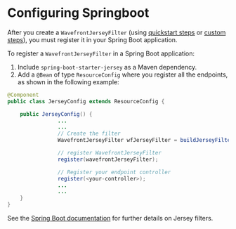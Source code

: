 # Configuring Springboot

After you create a `WavefrontJerseyFilter` (using [quickstart steps](https://github.com/wavefrontHQ/wavefront-jersey-sdk-java#3-create-and-register-a-wavefrontjerseyfilter) or [custom steps](https://github.com/wavefrontHQ/wavefront-jersey-sdk-java/blob/master/docs/custom.md#5-create-and-register-a-wavefrontjerseyfilter)), you must register it in your Spring Boot application.

To register a `WavefrontJerseyFilter` in a Spring Boot application:

1. Include `spring-boot-starter-jersey` as a Maven dependency.
2. Add a `@Bean` of type `ResourceConfig` where you register all the endpoints, as shown in the following example:

```java
@Component
public class JerseyConfig extends ResourceConfig {

    public JerseyConfig() {
                ...
                ...
                // Create the filter 
                WavefrontJerseyFilter wfJerseyFilter = buildJerseyFilter();  // pseudocode

                // register WavefrontJerseyFilter
                register(wavefrontJerseyFilter);

                // Register your endpoint controller
                register(<your-controller>);
                ...
                ...
    }
}
```

See the [Spring Boot documentation](https://docs.spring.io/spring-boot/docs/current/reference/html/boot-features-developing-web-applications.html#boot-features-jersey) for further details on Jersey filters.

